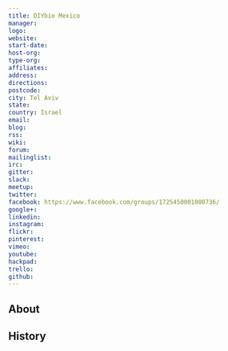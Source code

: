 ```yaml
---
title: DIYbio Mexico
manager: 
logo: 
website: 
start-date: 
host-org: 
type-org: 
affiliates: 
address: 
directions: 
postcode: 
city: Tel Aviv
state: 
country: Israel
email: 
blog: 
rss: 
wiki: 
forum: 
mailinglist: 
irc: 
gitter: 
slack: 
meetup: 
twitter: 
facebook: https://www.facebook.com/groups/1725450001000736/
google+: 
linkedin: 
instagram: 
flickr: 
pinterest: 
vimeo: 
youtube: 
hackpad: 
trello: 
github: 
---
```


## About

## History
